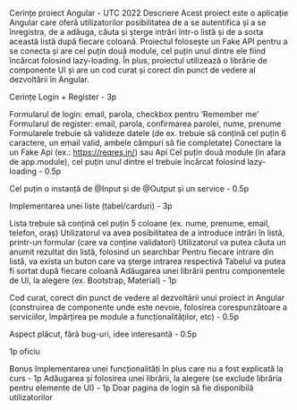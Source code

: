Cerințe proiect Angular - UTC 2022
Descriere
Acest proiect este o aplicație Angular care oferă utilizatorilor posibilitatea de a se autentifica și a se înregistra, de a adăuga, căuta și șterge intrări într-o listă și de a sorta această listă după fiecare coloană. Proiectul folosește un Fake API pentru a se conecta și are cel puțin două module, cel puțin unul dintre ele fiind încărcat folosind lazy-loading. În plus, proiectul utilizează o librărie de componente UI și are un cod curat și corect din punct de vedere al dezvoltării în Angular.

Cerințe
Login + Register - 3p

Formularul de login: email, parola, checkbox pentru ‘Remember me’
Formularul de register: email, parola, confirmarea parolei, nume, prenume
Formularele trebuie să valideze datele (de ex. trebuie să conțină cel puțin 6 caractere, un email valid, ambele câmpuri să fie completate)
Conectare la un Fake Api (ex.: https://reqres.in/) sau Api
Cel puțin două module (in afara de app.module), cel puțin unul dintre el trebuie încărcat folosind lazy-loading - 0.5p

Cel puțin o instanță de @Input și de @Output și un service - 0.5p

Implementarea unei liste (tabel/carduri) - 3p

Lista trebuie să conțină cel puțin 5 coloane (ex. nume, prenume, email, telefon, oraș)
Utilizatorul va avea posibilitatea de a introduce intrări în listă, printr-un formular (care va conține validatori)
Utilizatorul va putea căuta un anumit rezultat din listă, folosind un searchbar
Pentru fiecare intrare din listă, va exista un buton care va șterge intrarea respectivă
Tabelul va putea fi sortat după fiecare coloană
Adăugarea unei librării pentru componentele de UI, la alegere (ex. Bootstrap, Material) - 1p

Cod curat, corect din punct de vedere al dezvoltării unui proiect in Angular (construirea de componente unde este nevoie, folosirea corespunzătoare a serviciilor, împărțirea pe module a funcționalităților, etc) - 0.5p

Aspect plăcut, fără bug-uri, idee interesantă - 0.5p

1p oficiu

Bonus
Implementarea unei funcționalități în plus care nu a fost explicată la curs - 1p
Adăugarea și folosirea unei librării, la alegere (se exclude librăria pentru elemente de UI) - 1p
Doar pagina de login să fie disponibilă utilizatorilor

